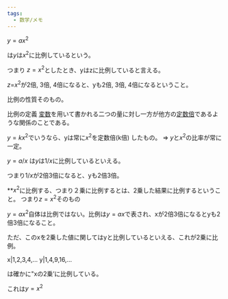 ```yaml
---
tags:
  - 数学/メモ
---
```

$y=ax^2$

は$y$は$x^2$に比例しているという。

つまり $z=x^2$としたとき、yはzに比例していると言える。

$z$=$x^2$が2倍, 3倍, 4倍になると、yも2倍, 3倍, 4倍になるということ。

比例の性質そのもの。

比例の定義
[変数](https://ja.wikipedia.org/wiki/%E5%A4%89%E6%95%B0_\(%E6%95%B0%E5%AD%A6\) "変数 (数学)")を用いて書かれる二つの量に対し一方が他方の[定数倍](https://ja.wikipedia.org/wiki/%E5%80%8D "倍")であるような関係のことである。

$y=kx^2$でいうなら、yは常に$x^2$を定数倍(k倍) したもの。
=> $y$と$x^2$の比率が常に一定。

$y=a/x$ は$y$は$1/x$に比例しているといえる。

つまり$1/x$が2倍3倍になると、yも2倍3倍。

**$x^2$に比例する、つまり２乗に比例するとは、2乗した結果に比例するということ。
つまり$z=x^2$そのもの

$y=ax^2$自体は比例ではない。比例は$y=ax$で表され、xが2倍3倍になるとyも2倍3倍になること。

ただ、このxを2乗した値に関してはyと比例しているといえる、これが2乗に比例。

x|1,2,3,4,... 
y|1,4,9,16,...

は確かに"xの2乗’に比例している。

これは$y=x^2$

